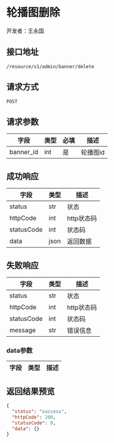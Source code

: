 # 轮播图删除

开发者：王永国

## 接口地址

`/resource/v1/admin/banner/delete`

## 请求方式

`POST`

## 请求参数

| 字段 | 类型   | 必填 | 描述     |
| ---- | ------ | ---- | -------- |
| banner_id | int | 是 | 轮播图id |

## 成功响应

| 字段       | 类型    | 描述        |
| ---------- | ------- | ----------- |
| status | str | 状态 |
| httpCode | int | http状态码 |
| statusCode | int | 状态码 |
| data | json | 返回数据 |

## 失败响应

| 字段       | 类型    | 描述        |
| ---------- | ------- | ----------- |
| status | str | 状态 |
| httpCode | int | http状态码 |
| statusCode | int | 状态码 |
| message | str | 错误信息 |

### data参数

| 字段 | 类型 | 描述 |
| --- | --- | --- |


## 返回结果预览

```json
{
  "status": "success",
  "httpCode": 200,
  "statusCode": 0,
  "data": {}
}
```